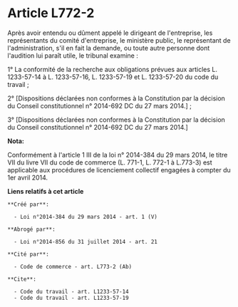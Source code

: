 # Article L772-2

Après avoir entendu ou dûment appelé le dirigeant de l'entreprise, les représentants du comité d'entreprise, le ministère
public, le représentant de l'administration, s'il en fait la demande, ou toute autre personne dont l'audition lui paraît
utile, le tribunal examine : 

1° La conformité de la recherche aux obligations prévues aux articles L. 1233-57-14 à L. 1233-57-16, L. 1233-57-19 et L.
1233-57-20 du code du travail ; 

2° [Dispositions déclarées non conformes à la Constitution par la décision du Conseil constitutionnel n° 2014-692 DC du 27
mars 2014.] ; 

3° [Dispositions déclarées non conformes à la Constitution par la décision du Conseil constitutionnel n° 2014-692 DC du 27
mars 2014.]

**Nota:**

Conformément à l'article 1 III de la loi n° 2014-384 du 29 mars 2014, le titre VII du livre VII du code de commerce (L.
771-1, L. 772-1 à L.773-3) est applicable aux procédures de licenciement collectif engagées à compter du 1er avril 2014.

**Liens relatifs à cet article**

	**Créé par**:

	  - Loi n°2014-384 du 29 mars 2014 - art. 1 (V)

	**Abrogé par**:

	  - Loi n°2014-856 du 31 juillet 2014 - art. 21

	**Cité par**:

	  - Code de commerce - art. L773-2 (Ab)

	**Cite**:

	  - Code du travail - art. L1233-57-14
	  - Code du travail - art. L1233-57-19
